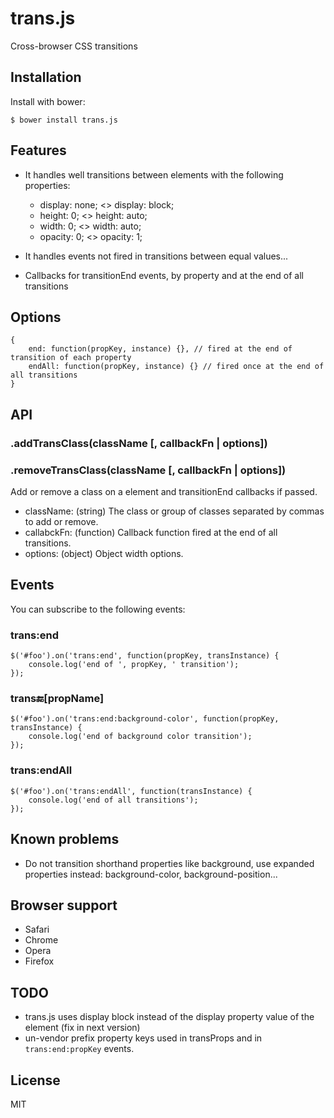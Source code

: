 
# trans.js

  Cross-browser CSS transitions

## Installation

  Install with bower:

    $ bower install trans.js


## Features

* It handles well transitions between elements with the following properties:
    * display: none;  <>  display: block;
    * height: 0;      <>  height: auto;
    * width: 0;       <>  width: auto;
    * opacity: 0;     <>  opacity: 1;

* It handles events not fired in transitions between equal values...
* Callbacks for transitionEnd events, by property and at the end of all transitions


## Options

```
{
    end: function(propKey, instance) {}, // fired at the end of transition of each property
    endAll: function(propKey, instance) {} // fired once at the end of all transitions
}
```

## API

### .addTransClass(className [, callbackFn | options])
### .removeTransClass(className [, callbackFn | options])

Add or remove a class on a element and transitionEnd callbacks if passed.

* className: (string) The class or group of classes separated by commas to add or remove.
* callabckFn: (function) Callback function fired at the end of all transitions.
* options: (object) Object width options.


## Events

You can subscribe to the following events:

### trans:end

```
$('#foo').on('trans:end', function(propKey, transInstance) {
    console.log('end of ', propKey, ' transition');
});
```

### trans:end:[propName]

```
$('#foo').on('trans:end:background-color', function(propKey, transInstance) {
    console.log('end of background color transition');
});
```

### trans:endAll

```
$('#foo').on('trans:endAll', function(transInstance) {
    console.log('end of all transitions');
});
```


## Known problems

* Do not transition shorthand properties like background, use expanded properties instead: background-color, background-position...

## Browser support

* Safari
* Chrome
* Opera
* Firefox

## TODO

* trans.js uses display block instead of the display property value of the element (fix in next version)
* un-vendor prefix property keys used in transProps and in `trans:end:propKey` events.

## License

  MIT
